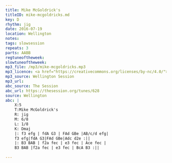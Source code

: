 ```yaml
---
title: Mike McGoldrick's
titleID: mike-mcgoldricks.md
key: D
rhythm: jig
date: 2016-07-19
location: Wellington
notes:
tags: slowsession
repeats: 3 
parts: AABB 
regtuneoftheweek:
slowtuneoftheweek:
mp3_file: /mp3/mike-mcgoldricks.mp3
mp3_licence: <a href="https://creativecommons.org/licenses/by-nc/4.0/">CC-BY-NC-4.0</a>
mp3_source: Wellington Session
mp3_url: 
abc_source: The Session
abc_url: https://thesession.org/tunes/628
source: Wellington
abc: |
    X:5
    T:Mike McGoldrick's
    R: jig
    M: 6/8
    L: 1/8
    K: Dmaj
    |: f3 efg | fdA G3 | FAd GBe |AB/c/d efg|
    f3 efg|fdA G3|FAd GBe|Adc d2e :||
    |: B3 BAB | f2a fec | e3 fec | Ace fec |
    B3 BAB |f2a fec | e3 fec | BcA B3 :||
    
---
```

